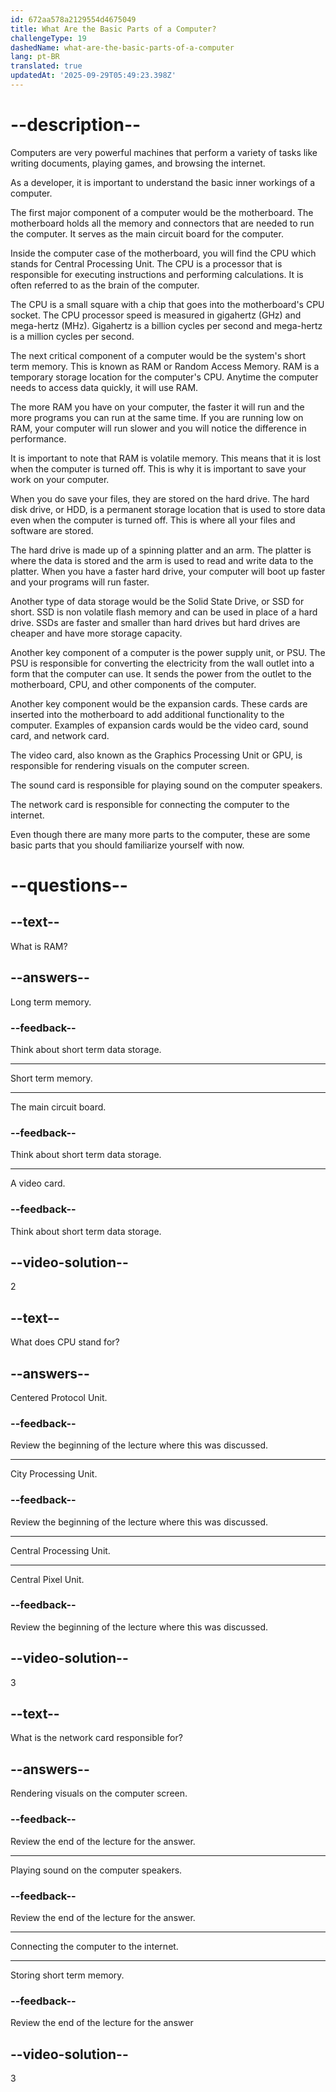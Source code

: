 ```yaml
---
id: 672aa578a2129554d4675049
title: What Are the Basic Parts of a Computer?
challengeType: 19
dashedName: what-are-the-basic-parts-of-a-computer
lang: pt-BR
translated: true
updatedAt: '2025-09-29T05:49:23.398Z'
---
```


# --description--

Computers are very powerful machines that perform a variety of tasks like writing documents, playing games, and browsing the internet.

As a developer, it is important to understand the basic inner workings of a computer.

The first major component of a computer would be the motherboard. The motherboard holds all the memory and connectors that are needed to run the computer. It serves as the main circuit board for the computer.

Inside the computer case of the motherboard, you will find the CPU which stands for Central Processing Unit. The CPU is a processor that is responsible for executing instructions and performing calculations. It is often referred to as the brain of the computer.

The CPU is a small square with a chip that goes into the motherboard's CPU socket. The CPU processor speed is measured in gigahertz (GHz) and mega-hertz (MHz). Gigahertz is a billion cycles per second and mega-hertz is a million cycles per second.

The next critical component of a computer would be the system's short term memory. This is known as RAM or Random Access Memory. RAM is a temporary storage location for the computer's CPU. Anytime the computer needs to access data quickly, it will use RAM.

The more RAM you have on your computer, the faster it will run and the more programs you can run at the same time. If you are running low on RAM, your computer will run slower and you will notice the difference in performance.

It is important to note that RAM is volatile memory. This means that it is lost when the computer is turned off. This is why it is important to save your work on your computer.

When you do save your files, they are stored on the hard drive. The hard disk drive, or HDD, is a permanent storage location that is used to store data even when the computer is turned off. This is where all your files and software are stored.

The hard drive is made up of a spinning platter and an arm. The platter is where the data is stored and the arm is used to read and write data to the platter. When you have a faster hard drive, your computer will boot up faster and your programs will run faster.

Another type of data storage would be the Solid State Drive, or SSD for short. SSD is non volatile flash memory and can be used in place of a hard drive. SSDs are faster and smaller than hard drives but hard drives are cheaper and have more storage capacity.

Another key component of a computer is the power supply unit, or PSU. The PSU is responsible for converting the electricity from the wall outlet into a form that the computer can use. It sends the power from the outlet to the motherboard, CPU, and other components of the computer.

Another key component would be the expansion cards. These cards are inserted into the motherboard to add additional functionality to the computer. Examples of expansion cards would be the video card, sound card, and network card.

The video card, also known as the Graphics Processing Unit or GPU, is responsible for rendering visuals on the computer screen.

The sound card is responsible for playing sound on the computer speakers.

The network card is responsible for connecting the computer to the internet.

Even though there are many more parts to the computer, these are some basic parts that you should familiarize yourself with now.

# --questions--

## --text--

What is RAM?

## --answers--

Long term memory.

### --feedback--

Think about short term data storage.

---

Short term memory.

---

The main circuit board.

### --feedback--

Think about short term data storage.

---

A video card.

### --feedback--

Think about short term data storage.

## --video-solution--

2

## --text--

What does CPU stand for?

## --answers--

Centered Protocol Unit.

### --feedback--

Review the beginning of the lecture where this was discussed.

---

City Processing Unit.

### --feedback--

Review the beginning of the lecture where this was discussed.

---

Central Processing Unit.

---

Central Pixel Unit.

### --feedback--

Review the beginning of the lecture where this was discussed.

## --video-solution--

3

## --text--

What is the network card responsible for?

## --answers--

Rendering visuals on the computer screen.

### --feedback--

Review the end of the lecture for the answer.

---

Playing sound on the computer speakers.

### --feedback--

Review the end of the lecture for the answer.

---

Connecting the computer to the internet.

---

Storing short term memory.

### --feedback--

Review the end of the lecture for the answer

## --video-solution--

3
